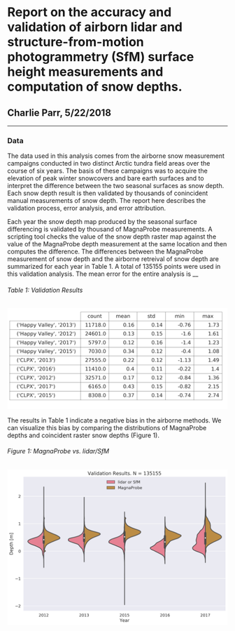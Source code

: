 # Report on the accuracy and validation of airborn lidar and structure-from-motion photogrammetry (SfM) surface height measurements and computation of snow depths.

## Charlie Parr,  5/22/2018
___

### Data
<p>
The data used in this analysis comes from the airborne snow measurement campaigns conducted in two distinct Arctic tundra field areas over the course of six years. The basis of these campaigns was to acquire the elevation of peak winter snowcovers and bare earth surfaces and to interpret the difference between the two seasonal surfaces as snow depth. Each snow depth result is then validated by thousands of conincident manual measurements of snow depth. The report here describes the validation process, error analysis, and error attribution.
</p>
<p>
Each year the snow depth map produced by the seasonal surface differencing is validated by thousand of MagnaProbe measurements. A scripting tool checks the value of the snow depth raster map against the value of the MagnaProbe depth measurement at the same location and then computes the difference. The differences between the MagnaProbe measurement of snow depth and the airborne retreival of snow depth are summarized for each year in Table 1. A total of 135155 points were used in this validation analysis. The mean error for the entire analysis is __
</p>

###### Table 1: Validation Results


![alt text](aggregate_results/figs/aggregate_results_summary.png)

<p>
The results in Table 1 indicate a negative bias in the airborne methods. We can visualize this bias by comparing the distributions of MagnaProbe depths and coincident raster snow depths (Figure 1).
</p>

###### Figure 1: MagnaProbe vs. lidar/SfM

![alt text](https://github.com/charparr/parr-thesis/blob/master/validation/aggregate_results//figs/probe_v_rstr_violin.png)

<p>
</p>
